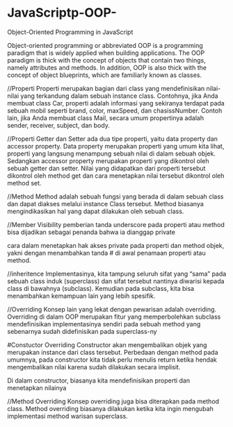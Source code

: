 # JavaScriptp-OOP-
Object-Oriented Programming in JavaScript


Object-oriented programming or abbreviated OOP is a programming paradigm that is widely applied when building applications.
The OOP paradigm is thick with the concept of objects that contain two things, namely attributes and methods.
In addition, OOP is also thick with the concept of object blueprints, which are familiarly known as classes.


//Properti
Properti merupakan bagian dari class yang mendefinisikan nilai-nilai yang terkandung dalam sebuah instance class. Contohnya, jika Anda membuat class Car, properti adalah informasi yang sekiranya terdapat pada sebuah mobil seperti brand, color, maxSpeed, dan chasissNumber. Contoh lain, jika Anda membuat class Mail, secara umum propertinya adalah sender, receiver, subject, dan body.

//Properti Getter dan Setter
ada dua tipe properti, yaitu data property dan accessor property.
Data property merupakan properti yang umum kita lihat, properti yang langsung menampung sebuah nilai di dalam sebuah objek.
Sedangkan accessor property merupakan properti yang dikontrol oleh sebuah getter dan setter. Nilai yang didapatkan dari properti tersebut dikontrol oleh method get dan cara menetapkan nilai tersebut dikontrol oleh method set.

//Method
Method adalah sebuah fungsi yang berada di dalam sebuah class dan dapat diakses melalui instance Class tersebut. Method biasanya mengindikasikan hal yang dapat dilakukan oleh sebuah class.

//Member Visibility
pemberian tanda underscore pada properti atau method bisa dijadikan sebagai penanda bahwa ia dianggap private

 cara dalam menetapkan hak akses private pada properti dan method objek, yakni dengan menambahkan tanda # di awal penamaan properti atau method.

 //inheritence
 Implementasinya, kita tampung seluruh sifat yang “sama” pada sebuah class induk (superclass) dan sifat tersebut nantinya diwarisi kepada class di bawahnya (subclass). Kemudian pada subclass, kita bisa menambahkan kemampuan lain yang lebih spesifik.

//Overriding
 Konsep lain yang lekat dengan pewarisan adalah overriding. Overriding di dalam OOP merupakan fitur yang memperbolehkan subclass mendefinisikan implementasinya sendiri pada sebuah method yang sebenarnya sudah didefinisikan pada superclass-ny


#Constuctor Overriding
 Constructor akan mengembalikan objek yang merupakan instance dari class tersebut. Perbedaan dengan method pada umumnya, pada constructor kita tidak perlu menulis return ketika hendak mengembalikan nilai karena sudah dilakukan secara implisit.

 Di dalam constructor, biasanya kita mendefinisikan properti dan menetapkan nilainya

 //Method Overriding
 Konsep overriding juga bisa diterapkan pada method class.
 Method overriding biasanya dilakukan ketika kita ingin mengubah implementasi method warisan superclass.